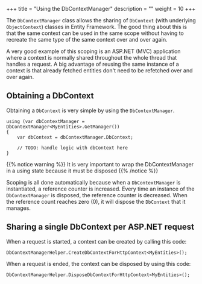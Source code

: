 +++
title = "Using the DbContextManager" 
description = ""
weight = 10
+++

The `DbContextManager` class allows the sharing of `DbContext` (with underlying `ObjectContext`) classes in Entity Framework. The good thing about this is that the same context can be used in the same scope without having to recreate the same type of the same context over and over again.

A very good example of this scoping is an ASP.NET (MVC) application where a context is normally shared throughout the whole thread that handles a request. A big advantage of reusing the same instance of a context is that already fetched entities don't need to be refetched over and over again.

## Obtaining a DbContext

Obtaining a `DbContext` is very simple by using the `DbContextManager`.

```
using (var dbContextManager = DbContextManager<MyEntities>.GetManager())
{
    var dbContext = dbContextManager.DbContext;
 
    // TODO: handle logic with dbContext here
}
```

{{% notice warning %}}
It is very important to wrap the DbContextManager in a using state because it must be disposed
{{% /notice %}}


Scoping is all done automatically because when a `DbContextManager` is instantiated, a reference counter is increased. Every time an instance of the `DbContextManager` is disposed, the reference counter is decreased. When the reference count reaches zero (0), it will dispose the `DbContext` that it manages.

## Sharing a single DbContext per ASP.NET request

When a request is started, a context can be created by calling this code:

```
DbContextManagerHelper.CreateDbContextForHttpContext<MyEntities>();
```

When a request is ended, the context can be disposed by using this code:

```
DbContextManagerHelper.DisposeDbContextForHttpContext<MyEntities>();
```
